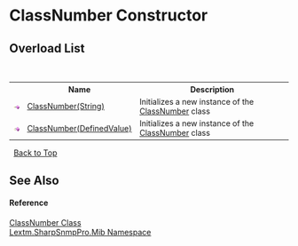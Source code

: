 # ClassNumber Constructor 
 


## Overload List
&nbsp;<table><tr><th></th><th>Name</th><th>Description</th></tr><tr><td>![Public method](media/pubmethod.gif "Public method")</td><td><a href="M_Lextm_SharpSnmpPro_Mib_ClassNumber__ctor_1">ClassNumber(String)</a></td><td>
Initializes a new instance of the <a href="T_Lextm_SharpSnmpPro_Mib_ClassNumber">ClassNumber</a> class</td></tr><tr><td>![Public method](media/pubmethod.gif "Public method")</td><td><a href="M_Lextm_SharpSnmpPro_Mib_ClassNumber__ctor">ClassNumber(DefinedValue)</a></td><td>
Initializes a new instance of the <a href="T_Lextm_SharpSnmpPro_Mib_ClassNumber">ClassNumber</a> class</td></tr></table>&nbsp;
<a href="#classnumber-constructor">Back to Top</a>

## See Also


#### Reference
<a href="T_Lextm_SharpSnmpPro_Mib_ClassNumber">ClassNumber Class</a><br /><a href="N_Lextm_SharpSnmpPro_Mib">Lextm.SharpSnmpPro.Mib Namespace</a><br />